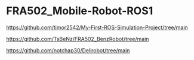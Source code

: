 # FRA502_Mobile-Robot-ROS1

https://github.com/timor2542/My-First-ROS-Simulation-Project/tree/main

https://github.com/TsBeNz/FRA502_BenzRobot/tree/main

https://github.com/notchap30/Delirobot/tree/main
